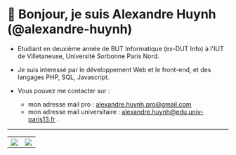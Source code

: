 <!--==========================================================-->
<!--          Bonjour à vous, lecteur de README.md !          -->
<!--==========================================================-->

<!--=======================Description FR=======================-->
<h1>👋 Bonjour, je suis Alexandre Huynh (@alexandre-huynh)</h1>
  
- Etudiant en deuxième année de BUT Informatique (ex-DUT Info) à l'IUT de Villetaneuse, Université Sorbonne Paris Nord. 

- Je suis interessé par le développement Web et le front-end, et des langages PHP, SQL, Javascript.

- Vous pouvez me contacter sur : 
  - mon adresse mail pro : alexandre.huynh.pro@gmail.com
  - mon adresse mail universitaire : alexandre.huynh@edu.univ-paris13.fr .

<!--=======================Alternative EN=======================-->
<!--
<h1>👋 Hi there, I’m Alexandre Huynh (@alexandre-huynh)</h1>
  
- French student in the second year of a Computer Science BSc at the IUT de Villetaneuse, Université Sorbonne Paris Nord. 

- I’m interested in Web development, with a preference in front-end development using languages such as PHP, SQL, Javascript.

- You can reach me at alexandre.huynh.pro@gmail.com or alexandre.huynh@edu.univ-paris13.fr
-->
<hr>

<!--==========================================================-->
<!-- Credit to @anuraghazra https://github.com/anuraghazra/github-readme-stats --> 

<table>
  <tr>
    <th>
      <a href="https://github.com/anuraghazra/github-readme-stats">
        <img align="center" src="https://github-readme-stats.vercel.app/api?username=alexandre-huynh&show_icons=true&locale=fr&theme=aura_dark&hide_border=true&custom_title=Mes%20statistiques%20GitHub" />
      </a>
    </th>
    <th>
      <a href="https://github.com/anuraghazra/github-readme-stats">
        <img align="center" src="https://github-readme-stats.vercel.app/api/top-langs/?username=alexandre-huynh&layout=compact&card_width=445&hide=jupyter%20notebook&langs_count=10&locale=fr&theme=aura_dark&hide_border=true&custom_title=Mes%20langages%20les%20plus%20utilis&#233s" />
      </a>
    </th>
  </tr>
</table>

<!-- -------------------------------------------------------- -->
<!--- Affichage alternatif

<a href="https://github.com/anuraghazra/github-readme-stats">
  <img align="center" src="https://github-readme-stats.vercel.app/api?username=alexandre-huynh&show_icons=true&locale=fr&theme=aura_dark&custom_title=Mes%20statistiques%20GitHub" />
</a>

</br>

<a href="https://github.com/anuraghazra/github-readme-stats">
  <img align="center" src="https://github-readme-stats.vercel.app/api/top-langs/?username=alexandre-huynh&layout=compact&card_width=445&hide=jupyter%20notebook&langs_count=10&locale=fr&theme=aura_dark&custom_title=Mes%20langages%20les%20plus%20utilis&#233s" />
</a>
--->
<!-- -------------------------------------------------------- -->

<!--==========================================================-->

<!---
alexandre-huynh/alexandre-huynh is a ✨ special ✨ repository because its `README.md` (this file) appears on your GitHub profile.
You can click the Preview link to take a look at your changes.
--->
